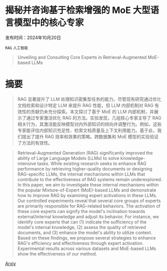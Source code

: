 # 揭秘并咨询基于检索增强的 MoE 大型语言模型中的核心专家

发布时间：2024年10月20日

`RAG` `人工智能`

> Unveiling and Consulting Core Experts in Retrieval-Augmented MoE-based LLMs

# 摘要

> RAG 显著提升了 LLM 处理知识密集型任务的能力。尽管现有研究通过优化文档检索和设计特定 LLM 来提升 RAG 性能，但 LLM 内部机制对 RAG 有效性的贡献仍未充分探索。本文探讨了基于 MoE 的 LLM 内部机制，并展示了通过专家激活优化 RAG 的方法。实验发现，几组核心专家主导了 RAG 相关行为，其激活能反映模型对内外部知识的倾向并调整行为。例如，这些专家能评估内部知识充足性、检索文档质量及上下文利用能力。基于此，我们提出了提升 RAG 效率和效果的策略。跨数据集和 MoE 模型的实验验证了方法的有效性。

> Retrieval-Augmented Generation (RAG) significantly improved the ability of Large Language Models (LLMs) to solve knowledge-intensive tasks. While existing research seeks to enhance RAG performance by retrieving higher-quality documents or designing RAG-specific LLMs, the internal mechanisms within LLMs that contribute to the effectiveness of RAG systems remain underexplored. In this paper, we aim to investigate these internal mechanisms within the popular Mixture-of-Expert (MoE)-based LLMs and demonstrate how to improve RAG by examining expert activations in these LLMs. Our controlled experiments reveal that several core groups of experts are primarily responsible for RAG-related behaviors. The activation of these core experts can signify the model's inclination towards external/internal knowledge and adjust its behavior. For instance, we identify core experts that can (1) indicate the sufficiency of the model's internal knowledge, (2) assess the quality of retrieved documents, and (3) enhance the model's ability to utilize context. Based on these findings, we propose several strategies to enhance RAG's efficiency and effectiveness through expert activation. Experimental results across various datasets and MoE-based LLMs show the effectiveness of our method.

[Arxiv](https://arxiv.org/abs/2410.15438)